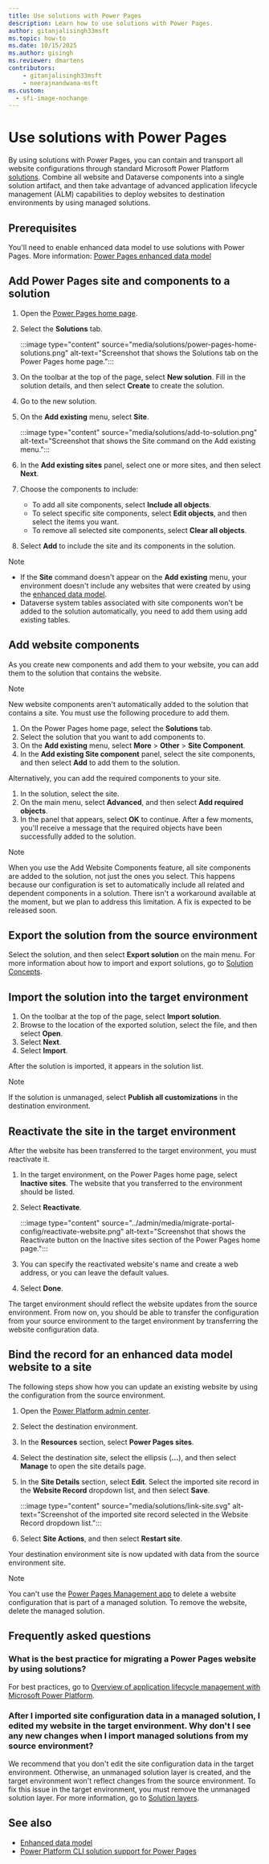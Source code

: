```yaml
---
title: Use solutions with Power Pages
description: Learn how to use solutions with Power Pages.
author: gitanjalisingh33msft
ms.topic: how-to
ms.date: 10/15/2025
ms.author: gisingh
ms.reviewer: dmartens
contributors:
    - gitanjalisingh33msft
    - neerajnandwana-msft
ms.custom:
  - sfi-image-nochange
---
```


# Use solutions with Power Pages

By using solutions with Power Pages, you can contain and transport all website configurations through standard Microsoft Power Platform [solutions](/power-platform/alm/solution-concepts-alm). Combine all website and Dataverse components into a single solution artifact, and then take advantage of advanced application lifecycle management (ALM) capabilities to deploy websites to destination environments by using managed solutions.

## Prerequisites

You'll need to enable enhanced data model to use solutions with Power Pages. More information: [Power Pages enhanced data model](../admin/enhanced-data-model.md)

## Add Power Pages site and components to a solution

1. Open the [Power Pages home page](https://aka.ms/mpp).
1. Select the **Solutions** tab.

    :::image type="content" source="media/solutions/power-pages-home-solutions.png" alt-text="Screenshot that shows the Solutions tab on the Power Pages home page.":::

1. On the toolbar at the top of the page, select **New solution**. Fill in the solution details, and then select **Create** to create the solution.
1. Go to the new solution.
1. On the **Add existing** menu, select **Site**.

    :::image type="content" source="media/solutions/add-to-solution.png" alt-text="Screenshot that shows the Site command on the Add existing menu.":::

1. In the **Add existing sites** panel, select one or more sites, and then select **Next**.
1. Choose the components to include:
    - To add all site components, select **Include all objects**.
    - To select specific site components, select **Edit objects**, and then select the items you want.
    - To remove all selected site components, select **Clear all objects**.
1. Select **Add** to include the site and its components in the solution.

> [!NOTE]
> - If the **Site** command doesn't appear on the **Add existing** menu, your environment doesn't include any websites that were created by using the [enhanced data model](../admin/enhanced-data-model.md#create-a-website-by-using-the-enhanced-data-model).
> - Dataverse system tables associated with site components won't be added to the solution automatically, you need to add them using add existing tables.

## Add website components

As you create new components and add them to your website, you can add them to the solution that contains the website.

> [!NOTE]
> New website components aren't automatically added to the solution that contains a site. You must use the following procedure to add them.

1. On the Power Pages home page, select the **Solutions** tab.
1. Select the solution that you want to add components to.
1. On the **Add existing** menu, select **More** \> **Other** \> **Site Component**.
1. In the **Add existing Site component** panel, select the site components, and then select **Add** to add them to the solution.

Alternatively, you can add the required components to your site.

1. In the solution, select the site.
1. On the main menu, select **Advanced**, and then select **Add required objects**.
1. In the panel that appears, select **OK** to continue. After a few moments, you'll receive a message that the required objects have been successfully added to the solution.

> [!NOTE]
> When you use the Add Website Components feature, all site components are added to the solution, not just the ones you select. This happens because our configuration is set to automatically include all related and dependent components in a solution. There isn't a workaround available at the moment, but we plan to address this limitation. A fix is expected to be released soon.

## Export the solution from the source environment

Select the solution, and then select **Export solution** on the main menu. For more information about how to import and export solutions, go to [Solution Concepts](/power-platform/alm/solution-concepts-alm).

## Import the solution into the target environment

1. On the toolbar at the top of the page, select **Import solution**.
1. Browse to the location of the exported solution, select the file, and then select **Open**.
1. Select **Next**.
1. Select **Import**.

After the solution is imported, it appears in the solution list.

> [!NOTE]
> If the solution is unmanaged, select **Publish all customizations** in the destination environment.

## Reactivate the site in the target environment

After the website has been transferred to the target environment, you must reactivate it.

1. In the target environment, on the Power Pages home page, select **Inactive sites**. The website that you transferred to the environment should be listed.
1. Select **Reactivate**.

    :::image type="content" source="../admin/media/migrate-portal-config/reactivate-website.png" alt-text="Screenshot that shows the Reactivate button on the Inactive sites section of the Power Pages home page.":::

1. You can specify the reactivated website's name and create a web address, or you can leave the default values.
1. Select **Done**.

The target environment should reflect the website updates from the source environment. From now on, you should be able to transfer the configuration from your source environment to the target environment by transferring the website configuration data.

## Bind the record for an enhanced data model website to a site

The following steps show how you can update an existing website by using the configuration from the source environment.

1. Open the [Power Platform admin center](https://aka.ms/ppac).
1. Select the destination environment.
1. In the **Resources** section, select **Power Pages sites**.
1. Select the destination site, select the ellipsis (**…**), and then select **Manage** to open the site details page.
1. In the **Site Details** section, select **Edit**. Select the imported site record in the **Website Record** dropdown list, and then select **Save**.

    :::image type="content" source="media/solutions/link-site.svg" alt-text="Screenshot of the imported site record selected in the Website Record dropdown list.":::

1. Select **Site Actions**, and then select **Restart site**.

Your destination environment site is now updated with data from the source environment site.

> [!NOTE]
> You can't use the [Power Pages Management app](portal-management-app.md) to delete a website configuration that is part of a managed solution. To remove the website, delete the managed solution.

## Frequently asked questions

### What is the best practice for migrating a Power Pages website by using solutions?

For best practices, go to [Overview of application lifecycle management with Microsoft Power Platform](/power-platform/alm/overview-alm).

### After I imported site configuration data in a managed solution, I edited my website in the target environment. Why don't I see any new changes when I import managed solutions from my source environment?

We recommend that you don't edit the site configuration data in the target environment. Otherwise, an unmanaged solution layer is created, and the target environment won't reflect changes from the source environment. To fix this issue in the target environment, you must remove the unmanaged solution layer. For more information, go to [Solution layers](/power-platform/alm/solution-layers-alm).

## See also

- [Enhanced data model](../admin/enhanced-data-model.md)
- [Power Platform CLI solution support for Power Pages](../configure/power-platform-cli-solution-management.md)
